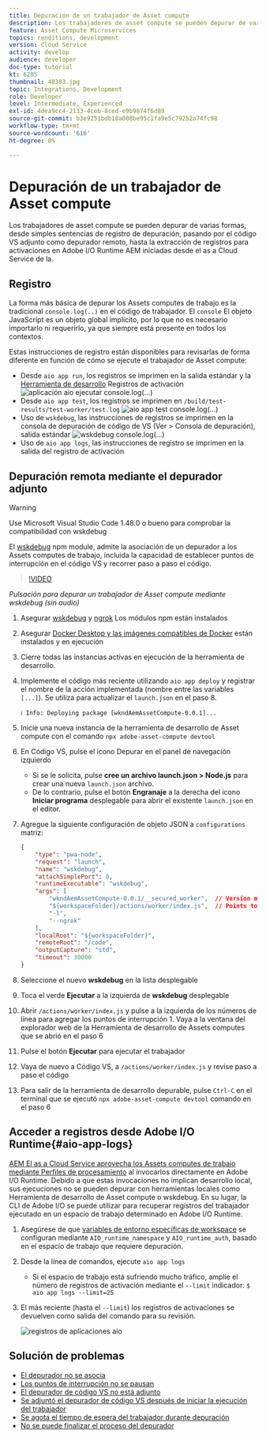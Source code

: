 ```yaml
---
title: Depuración de un trabajador de Asset compute
description: Los trabajadores de asset compute se pueden depurar de varias formas, desde simples sentencias de registro de depuración, pasando por el código VS adjunto como depurador remoto, hasta la extracción de registros para activaciones en Adobe I/O Runtime AEM iniciadas desde el as a Cloud Service de la.
feature: Asset Compute Microservices
topics: renditions, development
version: Cloud Service
activity: develop
audience: developer
doc-type: tutorial
kt: 6285
thumbnail: 40383.jpg
topic: Integrations, Development
role: Developer
level: Intermediate, Experienced
exl-id: 4dea9cc4-2133-4ceb-8ced-e9b9874f6d89
source-git-commit: b3e9251bdb18a008be95c1fa9e5c79252a74fc98
workflow-type: tm+mt
source-wordcount: '616'
ht-degree: 0%

---
```


# Depuración de un trabajador de Asset compute

Los trabajadores de asset compute se pueden depurar de varias formas, desde simples sentencias de registro de depuración, pasando por el código VS adjunto como depurador remoto, hasta la extracción de registros para activaciones en Adobe I/O Runtime AEM iniciadas desde el as a Cloud Service de la.

## Registro

La forma más básica de depurar los Assets computes de trabajo es la tradicional `console.log(..)` en el código de trabajador. El `console` El objeto JavaScript es un objeto global implícito, por lo que no es necesario importarlo ni requerirlo, ya que siempre está presente en todos los contextos.

Estas instrucciones de registro están disponibles para revisarlas de forma diferente en función de cómo se ejecute el trabajador de Asset compute:

+ Desde `aio app run`, los registros se imprimen en la salida estándar y la [Herramienta de desarrollo](../develop/development-tool.md) Registros de activación
   ![aplicación aio ejecutar console.log(...)](./assets/debug/console-log__aio-app-run.png)
+ Desde `aio app test`, los registros se imprimen en `/build/test-results/test-worker/test.log`
   ![aio app test console.log(...)](./assets/debug/console-log__aio-app-test.png)
+ Uso de `wskdebug`, las instrucciones de registros se imprimen en la consola de depuración de código de VS (Ver > Consola de depuración), salida estándar
   ![wskdebug console.log(...)](./assets/debug/console-log__wskdebug.png)
+ Uso de `aio app logs`, las instrucciones de registro se imprimen en la salida del registro de activación

## Depuración remota mediante el depurador adjunto

>[!WARNING]
>
>Use Microsoft Visual Studio Code 1.48.0 o bueno para comprobar la compatibilidad con wskdebug

El [wskdebug](https://www.npmjs.com/package/@openwhisk/wskdebug) npm module, admite la asociación de un depurador a los Assets computes de trabajo, incluida la capacidad de establecer puntos de interrupción en el código VS y recorrer paso a paso el código.

>[!VIDEO](https://video.tv.adobe.com/v/40383?quality=12&learn=on)

_Pulsación para depurar un trabajador de Asset compute mediante wskdebug (sin audio)_

1. Asegurar [wskdebug](../set-up/development-environment.md#wskdebug) y [ngrok](../set-up/development-environment.md#ngork) Los módulos npm están instalados
1. Asegurar [Docker Desktop y las imágenes compatibles de Docker](../set-up/development-environment.md#docker) están instalados y en ejecución
1. Cierre todas las instancias activas en ejecución de la herramienta de desarrollo.
1. Implemente el código más reciente utilizando `aio app deploy`  y registrar el nombre de la acción implementada (nombre entre las variables `[...]`). Se utiliza para actualizar el `launch.json` en el paso 8.

   ```
   ℹ Info: Deploying package [wkndAemAssetCompute-0.0.1]...
   ```


1. Inicie una nueva instancia de la herramienta de desarrollo de Asset compute con el comando `npx adobe-asset-compute devtool`
1. En Código VS, pulse el icono Depurar en el panel de navegación izquierdo
   + Si se le solicita, pulse __cree un archivo launch.json > Node.js__ para crear una nueva `launch.json` archivo.
   + De lo contrario, pulse el botón __Engranaje__ a la derecha del icono __Iniciar programa__ desplegable para abrir el existente `launch.json` en el editor.
1. Agregue la siguiente configuración de objeto JSON a `configurations` matriz:

   ```json
   {
       "type": "pwa-node",
       "request": "launch",
       "name": "wskdebug",
       "attachSimplePort": 0,
       "runtimeExecutable": "wskdebug",
       "args": [
           "wkndAemAssetCompute-0.0.1/__secured_worker",  // Version must match your Asset Compute worker's version
           "${workspaceFolder}/actions/worker/index.js",  // Points to your worker
           "-l",
           "--ngrok"
       ],
       "localRoot": "${workspaceFolder}",
       "remoteRoot": "/code",
       "outputCapture": "std",
       "timeout": 30000
   }
   ```

1. Seleccione el nuevo __wskdebug__ en la lista desplegable
1. Toca el verde __Ejecutar__ a la izquierda de __wskdebug__ desplegable
1. Abrir `/actions/worker/index.js` y pulse a la izquierda de los números de línea para agregar los puntos de interrupción 1. Vaya a la ventana del explorador web de la Herramienta de desarrollo de Assets computes que se abrió en el paso 6
1. Pulse el botón __Ejecutar__ para ejecutar el trabajador
1. Vaya de nuevo a Código VS, a `/actions/worker/index.js` y revise paso a paso el código
1. Para salir de la herramienta de desarrollo depurable, pulse `Ctrl-C` en el terminal que se ejecutó `npx adobe-asset-compute devtool` comando en el paso 6

## Acceder a registros desde Adobe I/O Runtime{#aio-app-logs}

[AEM El as a Cloud Service aprovecha los Assets computes de trabajo mediante Perfiles de procesamiento](../deploy/processing-profiles.md) al invocarlos directamente en Adobe I/O Runtime. Debido a que estas invocaciones no implican desarrollo local, sus ejecuciones no se pueden depurar con herramientas locales como Herramienta de desarrollo de Asset compute o wskdebug. En su lugar, la CLI de Adobe I/O se puede utilizar para recuperar registros del trabajador ejecutado en un espacio de trabajo determinado en Adobe I/O Runtime.

1. Asegúrese de que [variables de entorno específicas de workspace](../deploy/runtime.md) se configuran mediante `AIO_runtime_namespace` y `AIO_runtime_auth`, basado en el espacio de trabajo que requiere depuración.
1. Desde la línea de comandos, ejecute `aio app logs`
   + Si el espacio de trabajo está sufriendo mucho tráfico, amplíe el número de registros de activación mediante el `--limit` indicador:
      `$ aio app logs --limit=25`
1. El más reciente (hasta el `--limit`) los registros de activaciones se devuelven como salida del comando para su revisión.

   ![registros de aplicaciones aio](./assets/debug/aio-app-logs.png)

## Solución de problemas

+ [El depurador no se asocia](../troubleshooting.md#debugger-does-not-attach)
+ [Los puntos de interrupción no se pausan](../troubleshooting.md#breakpoints-no-pausing)
+ [El depurador de código VS no está adjunto](../troubleshooting.md#vs-code-debugger-not-attached)
+ [Se adjuntó el depurador de código VS después de iniciar la ejecución del trabajador](../troubleshooting.md#vs-code-debugger-attached-after-worker-execution-began)
+ [Se agota el tiempo de espera del trabajador durante depuración](../troubleshooting.md#worker-times-out-while-debugging)
+ [No se puede finalizar el proceso del depurador](../troubleshooting.md#cannot-terminate-debugger-process)

